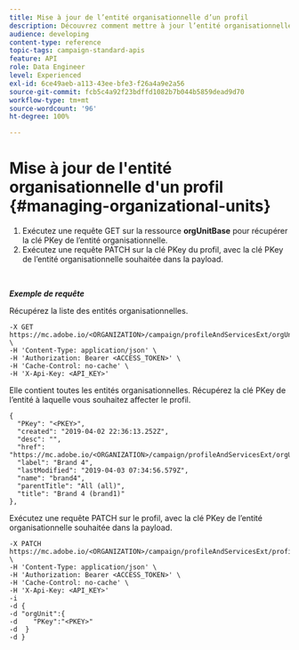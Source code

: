 ```yaml
---
title: Mise à jour de l’entité organisationnelle d’un profil
description: Découvrez comment mettre à jour l’entité organisationnelle d’un profil avec les API.
audience: developing
content-type: reference
topic-tags: campaign-standard-apis
feature: API
role: Data Engineer
level: Experienced
exl-id: 6ce49aeb-a113-43ee-bfe3-f26a4a9e2a56
source-git-commit: fcb5c4a92f23bdffd1082b7b044b5859dead9d70
workflow-type: tm+mt
source-wordcount: '96'
ht-degree: 100%

---
```


# Mise à jour de l&#39;entité organisationnelle d&#39;un profil {#managing-organizational-units}

1. Exécutez une requête GET sur la ressource **orgUnitBase** pour récupérer la clé PKey de l’entité organisationnelle.
1. Exécutez une requête PATCH sur la clé PKey du profil, avec la clé PKey de l’entité organisationnelle souhaitée dans la payload.

<br/>

***Exemple de requête***

Récupérez la liste des entités organisationnelles.

```
-X GET https://mc.adobe.io/<ORGANIZATION>/campaign/profileAndServicesExt/orgUnitBase/ \
-H 'Content-Type: application/json' \
-H 'Authorization: Bearer <ACCESS_TOKEN>' \
-H 'Cache-Control: no-cache' \
-H 'X-Api-Key: <API_KEY>'
```

Elle contient toutes les entités organisationnelles. Récupérez la clé PKey de l’entité à laquelle vous souhaitez affecter le profil.

```
{
  "PKey": "<PKEY>",
  "created": "2019-04-02 22:36:13.252Z",
  "desc": "",
  "href": "https://mc.adobe.io/<ORGANIZATION>/campaign/profileAndServicesExt/orgUnitBase/<PKEY>",
  "label": "Brand 4",
  "lastModified": "2019-04-03 07:34:56.579Z",
  "name": "brand4",
  "parentTitle": "All (all)",
  "title": "Brand 4 (brand1)"
},
```

Exécutez une requête PATCH sur le profil, avec la clé PKey de l’entité organisationnelle souhaitée dans la payload.

```
-X PATCH https://mc.adobe.io/<ORGANIZATION>/campaign/profileAndServicesExt/profile/<PKEY> \
-H 'Content-Type: application/json' \
-H 'Authorization: Bearer <ACCESS_TOKEN>' \
-H 'Cache-Control: no-cache' \
-H 'X-Api-Key: <API_KEY>'
-i
-d {
-d "orgUnit":{
-d    "PKey":"<PKEY>"
-d  }
-d }
```

<!-- + réponse -->
